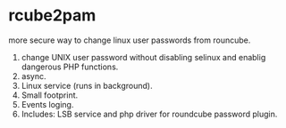 rcube2pam
==============

more secure way to change linux user passwords from rouncube.

1. change UNIX user password without disabling selinux and enablig dangerous PHP functions.
2. async.
3. Linux service (runs in background).
4. Small footprint.
5. Events loging.
6. Includes: LSB service and php driver for roundcube password plugin.
